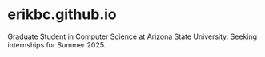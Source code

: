 # erikbc.github.io
Graduate Student in Computer Science at Arizona State University. Seeking internships for Summer 2025.
